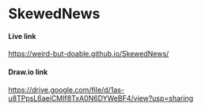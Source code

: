 # SkewedNews


#### Live link
https://weird-but-doable.github.io/SkewedNews/


#### Draw.io link
https://drive.google.com/file/d/1as-u8TPpsL6aeiCMIf8TxA0N6DYWeBF4/view?usp=sharing
